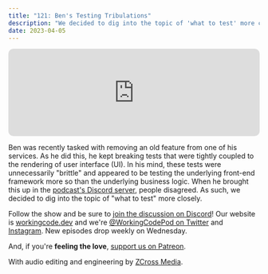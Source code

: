 ```yaml
---
title: "121: Ben's Testing Tribulations"
description: "We decided to dig into the topic of 'what to test' more closely."
date: 2023-04-05
---
```


<iframe allow="autoplay *; encrypted-media *; fullscreen *; clipboard-write" frameborder="0" height="175" style="width:100%;max-width:900px;overflow:hidden;border-radius:10px;" sandbox="allow-forms allow-popups allow-same-origin allow-scripts allow-storage-access-by-user-activation allow-top-navigation-by-user-activation" src="https://embed.podcasts.apple.com/us/podcast/121-bens-testing-tribulations/id1544142288?i=1000607512535"></iframe>

Ben was recently tasked with removing an old feature from one of his services. As he did this, he kept breaking tests that were tightly coupled to the rendering of user interface (UI). In his mind, these tests were unnecessarily "brittle" and appeared to be testing the underlying front-end framework more so than the underlying business logic. When he brought this up in the [podcast's Discord server][working-code-discord], people disagreed. As such, we decided to dig into the topic of "what to test" more closely.

Follow the show and be sure to [join the discussion on Discord][working-code-discord]! Our website is [workingcode.dev][working-code] and we're [@WorkingCodePod on Twitter][working-code-twitter] and [Instagram][working-code-instagram]. New episodes drop weekly on Wednesday.

And, if you're **feeling the love**, [support us on Patreon][working-code-patreon].

[working-code]: https://workingcode.dev/
[working-code-discord]: https://workingcode.dev/discord/
[working-code-instagram]: https://www.instagram.com/workingcodepod/
[working-code-patreon]: https://www.patreon.com/workingcodepod
[working-code-twitter]: https://twitter.com/WorkingCodePod

With audio editing and engineering by [ZCross Media](https://www.zcross.media/).
